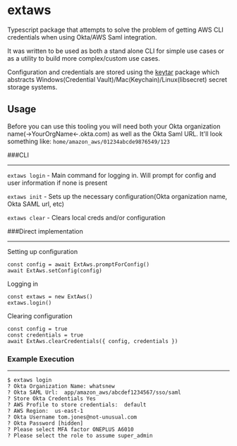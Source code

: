 # extaws

Typescript package that attempts to solve the problem of getting AWS CLI credentials when using Okta/AWS Saml integration.

It was written to be used as both a stand alone CLI for simple use cases or as a utility to build more complex/custom use cases.

Configuration and credentials are stored using the [keytar](https://www.npmjs.com/package/keytar) package which abstracts Windows(Credential Vault)/Mac(Keychain)/Linux(libsecret) secret storage systems. 

## Usage

Before you can use this tooling you will need both your Okta organization name(->YourOrgName<-.okta.com) as well as the Okta Saml URL. It'll look something like: `home/amazon_aws/01234abcde9876549/123`

###CLI

---

`extaws login` - Main command for logging in. Will prompt for config and user information if none is present

`extaws init` - Sets up the necessary configuration(Okta organization name, Okta SAML url, etc)

`extaws clear` - Clears local creds and/or configuration

###Direct implementation

---

Setting up configuration
```
const config = await ExtAws.promptForConfig()
await ExtAws.setConfig(config)
```

Logging in

```
const extaws = new ExtAws()
extaws.login()
``` 

Clearing configuration

```
const config = true
const credentials = true
await ExtAws.clearCredentials({ config, credentials })
```

### Example Execution

---

```shell script
$ extaws login 
? Okta Organization Name: whatsnew 
? Okta SAML Url:  app/amazon_aws/abcdef1234567/sso/saml
? Store Okta Credentials Yes
? AWS Profile to store credentials:  default
? AWS Region:  us-east-1
? Okta Username tom.jones@not-unusual.com
? Okta Password [hidden]
? Please select MFA factor ONEPLUS A6010
? Please select the role to assume super_admin 
```
